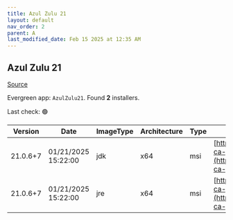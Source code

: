 ```yaml
---
title: Azul Zulu 21
layout: default
nav_order: 2
parent: A
last_modified_date: Feb 15 2025 at 12:35 AM
---
```


## Azul Zulu 21

[Source](https://www.azul.com/downloads/#zulu)

Evergreen app: `AzulZulu21`. Found **2** installers.

Last check: 🟢

| Version  | Date                | ImageType | Architecture | Type | URI                                                                                                                                        |
| -------- | ------------------- | --------- | ------------ | ---- | ------------------------------------------------------------------------------------------------------------------------------------------ |
| 21.0.6+7 | 01/21/2025 15:22:00 | jdk       | x64          | msi  | [https://cdn.azul.com/zulu/bin/zulu21.40.17-ca-jdk21.0.6-win_x64.msi](https://cdn.azul.com/zulu/bin/zulu21.40.17-ca-jdk21.0.6-win_x64.msi) |
| 21.0.6+7 | 01/21/2025 15:22:00 | jre       | x64          | msi  | [https://cdn.azul.com/zulu/bin/zulu21.40.17-ca-jre21.0.6-win_x64.msi](https://cdn.azul.com/zulu/bin/zulu21.40.17-ca-jre21.0.6-win_x64.msi) |
